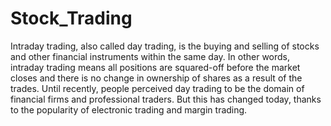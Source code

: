 # Stock_Trading

Intraday trading, also called day trading, is the buying and selling of stocks and other 
financial instruments within the same day. In other words, intraday trading means all 
positions are squared-off before the market closes and there is no change in ownership of 
shares as a result of the trades.
Until recently, people perceived day trading to be the domain of financial firms and 
professional traders. But this has changed today, thanks to the popularity of electronic 
trading and margin trading.
